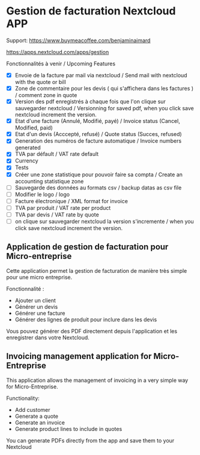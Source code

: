 # Gestion de facturation Nextcloud APP

Support: https://www.buymeacoffee.com/benjaminaimard

https://apps.nextcloud.com/apps/gestion

Fonctionnalités à venir / Upcoming Features

- [x] Envoie de la facture par mail via nextcloud / Send mail with nextcloud with the quote or bill
- [x] Zone de commentaire pour les devis ( qui s'affichera dans les factures ) / comment zone in quote
- [x] Version des pdf enregistrés à chaque fois que l'on clique sur sauvegarder nextcloud / Versionning for saved pdf, when you click save nextcloud increment the version.
- [x] Etat d'une facture (Annulé, Modifié, payé) / Invoice status (Cancel, Modified, paid)
- [x] Etat d'un devis (Acccepté, refusé) / Quote status (Succes, refused)
- [x] Generation des numéros de facture automatique / Invoice numbers generated
- [x] TVA par défault / VAT rate default
- [x] Currency
- [x] Tests
- [x] Créer une zone statistique pour pouvoir faire sa compta / Create an accounting statistique zone
- [ ] Sauvegarde des données au formats csv / backup datas as csv file
- [ ] Modifier le logo / logo
- [ ] Facture électronique / XML format for invoice
- [ ] TVA par produit / VAT rate per product
- [ ] TVA par devis / VAT rate by quote
- [ ] on clique sur sauvegarder nextcloud la version s'incremente / when you click save nextcloud increment the version.

## Application de gestion de facturation pour Micro-entreprise

Cette application permet la gestion de facturation de manière très simple pour une micro entreprise.

Fonctionnalité :
* Ajouter un client
* Générer un devis
* Générer une facture
* Générer des lignes de produit pour inclure dans les devis

Vous pouvez générer des PDF directement depuis l'application et les enregistrer dans votre Nextcloud.

## Invoicing management application for Micro-Entreprise

This application allows the management of invoicing in a very simple way for Micro-Entreprise.

Functionality:

* Add customer
* Generate a quote
* Generate an invoice
* Generate product lines to include in quotes

You can generate PDFs directly from the app and save them to your Nextcloud
